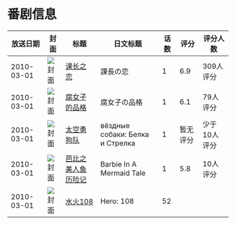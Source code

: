 # 番剧信息

|放送日期|封面|标题|日文标题|话数|评分|评分人数|
|---|---|---|---|---|---|---|
|2010-03-01|![封面](https://lain.bgm.tv/pic/cover/c/a9/c3/4871_iTI9I.jpg)|[课长之恋](https://bangumi.tv/subject/4871)|課長の恋|1|6.9|309人评分|
|2010-03-01|![封面](https://lain.bgm.tv/pic/cover/c/47/06/7033_Z6aZH.jpg)|[腐女子的品格](https://bangumi.tv/subject/7033)|腐女子の品格|1|6.1|79人评分|
|2010-03-01|![封面](https://lain.bgm.tv/pic/cover/c/ff/64/146148_2928U.jpg)|[太空勇狗队](https://bangumi.tv/subject/146148)|вёздные собаки: Белка и Стрелка|1|暂无评分|少于10人评分|
|2010-03-01|![封面](https://lain.bgm.tv/pic/cover/c/e2/1f/116161_h0tTf.jpg)|[芭比之美人鱼历险记](https://bangumi.tv/subject/116161)|Barbie In A Mermaid Tale|1|5.8|10人评分|
|2010-03-01|![封面](https://lain.bgm.tv/pic/cover/c/49/ea/510813_CPgJg.jpg)|[水火108](https://bangumi.tv/subject/510813)|Hero: 108|52|||
